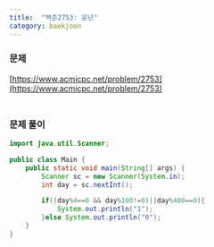 ```yaml
---
title:  "백준2753: 윤년"
category: baekjoon
---
```




### 문제

[https://www.acmicpc.net/problem/2753](https://www.acmicpc.net/problem/2753)



### <br>문제 풀이

```java
import java.util.Scanner;

public class Main {
    public static void main(String[] args) {
        Scanner sc = new Scanner(System.in);
        int day = sc.nextInt();

        if((day%4==0 && day%100!=0)||day%400==0){
            System.out.println("1");
        }else System.out.println("0");
    }
}
```


